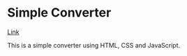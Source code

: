 # Simple Converter

[Link](https://trimclain.github.io/simple-converter)

This is a simple converter using HTML, CSS and JavaScript. 
